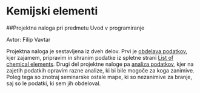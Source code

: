 # Kemijski elementi

##Projektna naloga pri predmetu Uvod v programiranje

Avtor: Filip Vavtar

Projektna naloga je sestavljena iz dveh delov. Prvi je [obdelava podatkov](https://github.com/Filip-Vavtar/ProjektnaNaloga/blob/main/obdelava_podatkov.ipynb), kjer zajamem, pripravim in shranim podatke iz spletne strani [List of chemical elements](https://en.wikipedia.org/wiki/List_of_chemical_elements). Drugi del projektne naloge pa [analiza podatkov](https://github.com/Filip-Vavtar/ProjektnaNaloga/blob/main/analiza_podatkov.ipynb), kjer na zajetih podatkih opravim razne analize, ki bi bile mogoče za koga zanimive. 
Poleg tega so znotraj seminarske ostale mape, ki so nezanimive za branje, saj so le podatki, ki sem jih obdeloval.
